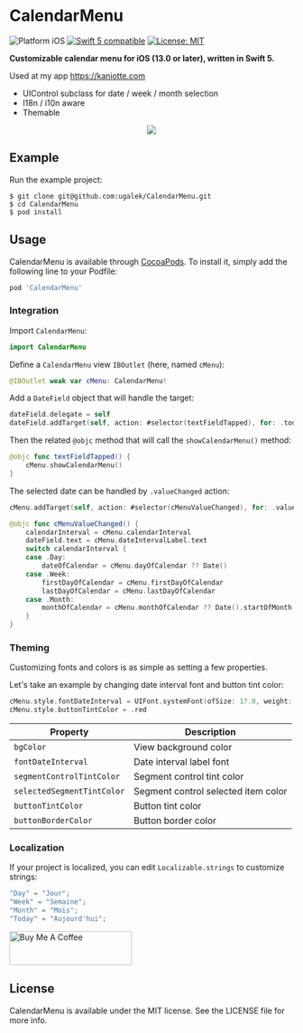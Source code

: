 # CalendarMenu
<p align="left">
<img src="https://img.shields.io/badge/platform-iOS-blue.svg?style=flat" alt="Platform iOS" />
<a href="https://developer.apple.com/swift"><img src="https://img.shields.io/badge/swift5-compatible-4BC51D.svg?style=flat" alt="Swift 5 compatible" /></a>
<a href="https://raw.githubusercontent.com/ugalek/CalendarMenu/master/LICENSE"><img src="http://img.shields.io/badge/license-MIT-blue.svg?style=flat" alt="License: MIT" /></a>
</p>

**Customizable calendar menu for iOS (13.0 or later), written in Swift 5.**

Used at my app https://kaniotte.com

* UIControl subclass for date / week / month selection
* I18n / i10n aware
* Themable

<p align="center">
  <img src="https://github.com/ugalek/CalendarMenu/blob/master/Images/CalendarMenu.gif">
</p>

## Example

Run the example project:

```console
$ git clone git@github.com:ugalek/CalendarMenu.git
$ cd CalendarMenu
$ pod install
```

## Usage

CalendarMenu is available through [CocoaPods](https://cocoapods.org). To install
it, simply add the following line to your Podfile:

```ruby
pod 'CalendarMenu'
```

### Integration

Import `CalendarMenu`:

```swift
import CalendarMenu
```

Define a `CalendarMenu` view `IBOutlet` (here, named `cMenu`):

```swift
@IBOutlet weak var cMenu: CalendarMenu!
```

Add a `DateField` object that will handle the target:

```swift
dateField.delegate = self
dateField.addTarget(self, action: #selector(textFieldTapped), for: .touchDown)
```

Then the related `@objc` method that will call the `showCalendarMenu()` method:

```swift
@objc func textFieldTapped() {
    cMenu.showCalendarMenu()
}
```

The selected date can be handled by `.valueChanged` action:

```swift
cMenu.addTarget(self, action: #selector(cMenuValueChanged), for: .valueChanged)

@objc func cMenuValueChanged() {
    calendarInterval = cMenu.calendarInterval
    dateField.text = cMenu.dateIntervalLabel.text
    switch calendarInterval {
    case .Day:
        dateOfCalendar = cMenu.dayOfCalendar ?? Date()
    case .Week:
        firstDayOfCalendar = cMenu.firstDayOfCalendar
        lastDayOfCalendar = cMenu.lastDayOfCalendar
    case .Month:
        monthOfCalendar = cMenu.monthOfCalendar ?? Date().startOfMonth
    }
}
```

### Theming

Customizing fonts and colors is as simple as setting a few properties. 

Let's take an example by changing date interval font and button tint color:

```swift
cMenu.style.fontDateInterval = UIFont.systemFont(ofSize: 17.0, weight: .light)
cMenu.style.buttonTintColor = .red
```

| Property  | Description |
| ------------- | ------------- |
| `bgColor`  | View background color  |
| `fontDateInterval`  | Date interval label font |
| `segmentControlTintColor` | Segment control tint color | 
| `selectedSegmentTintColor` | Segment control selected item color |
| `buttonTintColor` | Button tint color |
| `buttonBorderColor` | Button border color |

### Localization

If your project is localized, you can edit `Localizable.strings` to customize strings:

```swift
"Day" = "Jour";
"Week" = "Semaine";
"Month" = "Mois";
"Today" = "Aujourd'hui";
```

<a href="https://www.buymeacoffee.com/ugalek" target="_blank"><img src="https://cdn.buymeacoffee.com/buttons/v2/default-blue.png" alt="Buy Me A Coffee" style="height: 60px !important;width: 217px !important;" ></a>

## License

CalendarMenu is available under the MIT license. See the LICENSE file for more info.
